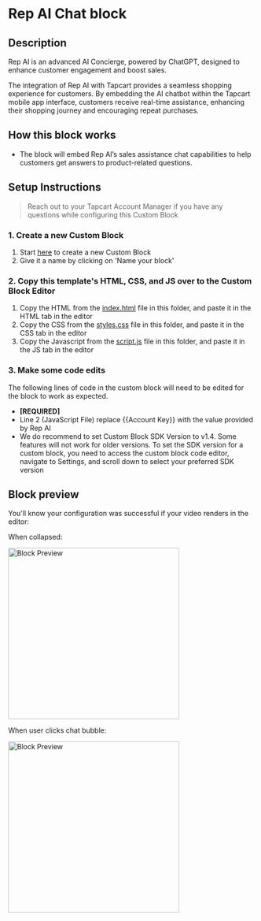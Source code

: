 # Rep AI Chat block

## Description
Rep AI is an advanced AI Concierge, powered by ChatGPT, designed to enhance customer engagement and boost sales.

The integration of Rep AI with Tapcart provides a seamless shopping experience for customers. By embedding the AI chatbot within the Tapcart mobile app interface, customers receive real-time assistance, enhancing their shopping journey and encouraging repeat purchases.


## How this block works
- The block will embed Rep AI’s sales assistance chat capabilities to help customers get answers to product-related questions.

## Setup Instructions
> Reach out to your Tapcart Account Manager if you have any questions while configuring this Custom Block

### 1. Create a new Custom Block
1. Start [here](https://app.tapcart.com/custom-blocks) to create a new Custom Block
2. Give it a name by clicking on 'Name your block'

### 2. Copy this template's HTML, CSS, and JS over to the Custom Block Editor
1. Copy the HTML from the [index.html](#) file in this folder, and paste it in the HTML tab in the editor
2. Copy the CSS from the [styles.css](#) file in this folder, and paste it in the CSS tab in the editor
3. Copy the Javascript from the [script.js](#) file in this folder, and paste it in the JS tab in the editor

### 3. Make some code edits
The following lines of code in the custom block will need to be edited for the block to work as expected.

- **[REQUIRED]** 
- Line 2 (JavaScript File) replace {{Account Key}} with the value provided by Rep AI
- We do recommend to set Custom Block SDK Version to v1.4. Some features will not work for older versions. 
To set the SDK version for a custom block, you need to access the custom block code editor, navigate to Settings, and scroll down to select your preferred SDK version

## Block preview
You'll know your configuration was successful if your video renders in the editor:

When collapsed:

<img width="348" alt="Block Preview" src="https://github.com/Tapcart-Templates/custom-block-templates/assets/77694650/bae3c722-a08b-44dc-971c-696e72092b0d">

When user clicks chat bubble:

<img width="348" alt="Block Preview" src="https://github.com/Tapcart-Templates/custom-block-templates/assets/77694650/34419392-c4ad-423c-939a-0dc7af1c135f">